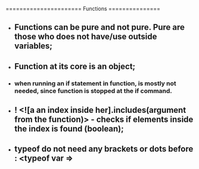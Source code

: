====================== Functions ===============

- ## Functions can be pure and not pure. Pure are those who does not have/use outside variables;

- ## Function at its core is an object;

- ### when running an if statement in function, <else if> is mostly not needed, since function is stopped at the if command.

- ## ! <![a an index inside her].includes(argument from the function)> - checks if elements inside the index is found (boolean);

- ## typeof do not need any brackets or dots before : <typeof var =>
